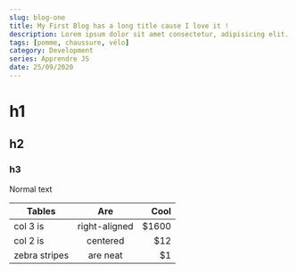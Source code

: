 ```yaml
---
slug: blog-one
title: My First Blog has a long title cause I love it !
description: Lorem ipsum dolor sit amet consectetur, adipisicing elit. Explicabo, nulla beatae? Unde consequuntur provident voluptas? Quo odit quaerat accusantium dolor, sed recusandae porro quam, dicta, doloribus corporis sequi pariatur aspernatur.
tags: [pomme, chaussure, vélo]
category: Development
series: Apprendre JS
date: 25/09/2020
---
```


# h1

## h2

### h3

Normal text  


| Tables        | Are           | Cool  |
| ------------- |:-------------:| -----:|
| col 3 is      | right-aligned | $1600 |
| col 2 is      | centered      |   $12 |
| zebra stripes | are neat      |    $1 |